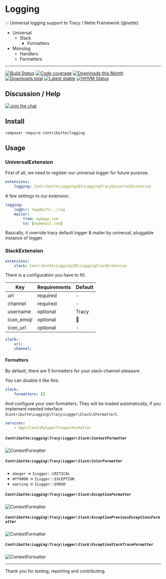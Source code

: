 # Logging

:boom: Universal logging support to Tracy / Nette Framework (@nette)

- Universal
    - Slack
        - Formatters
- Monolog
    - Handlers
    - Formatters

-----

[![Build Status](https://img.shields.io/travis/contributte/logging.svg?style=flat-square)](https://travis-ci.org/contributte/logging)
[![Code coverage](https://img.shields.io/coveralls/contributte/logging.svg?style=flat-square)](https://coveralls.io/r/contributte/logging)
[![Downloads this Month](https://img.shields.io/packagist/dm/contributte/logging.svg?style=flat-square)](https://packagist.org/packages/contributte/logging)
[![Downloads total](https://img.shields.io/packagist/dt/contributte/logging.svg?style=flat-square)](https://packagist.org/packages/contributte/logging)
[![Latest stable](https://img.shields.io/packagist/v/contributte/logging.svg?style=flat-square)](https://packagist.org/packages/contributte/logging)
[![HHVM Status](https://img.shields.io/hhvm/contributte/logging.svg?style=flat-square)](http://hhvm.h4cc.de/package/contributte/logging)

## Discussion / Help

[![Join the chat](https://img.shields.io/gitter/room/contributte/contributte.svg?style=flat-square)](https://gitter.im/contributte/contributte?utm_source=badge&utm_medium=badge&utm_campaign=pr-badge&utm_content=badge)

## Install

```
composer require contributte/logging
```

## Usage

### UniversalExtension

First of all, we need to register our universal logger for future purpose.

```yaml
extensions:
    logging: Contributte\Logging\DI\LoggingTracyUniversalExtension
```

A few settings to our extension.

```yaml
logging:
    logDir: %appDir%/../log
    mailer: 
        from: my@app.com
        to: [my@email.com]
```

Basically, it override tracy default logger & mailer by universal, pluggable instance of logger.

### SlackExtension

```yaml
extensions:
    slack: Contributte\Logging\DI\LoggingSlackExtension
```

There is a configuration you have to fill.

| Key        | Requirements | Default  |
|------------|--------------|----------|
| url        | required     | -        |
| channel    | required     | -        |
| username   | optional     | Tracy    |
| icon_emoji | optional     | :rocket: |
| icon_url   | optional     | -        |

```yaml
slack:
    url:
    channel:
```

#### Formatters

By default, there are 5 formatters for your slack-channel-pleasure.

You can disable it like this:

```yaml
slack:
    formatters: []
```

And configure your own formatters. They will be loaded automatically, if
you implement needed interface (`Contributte\Logging\Tracy\Logger\Slack\IFormatter`).

```yaml
services:
    - App\Slack\MySuperTrouperFormatter
```

##### `Contributte\Logging\Tracy\Logger\Slack\ContextFormatter`

![ContextFormatter](https://raw.githubusercontent.com/contributte/logging/master/docs/formatter-exception.png)

##### `Contributte\Logging\Tracy\Logger\Slack\ColorFormatter`

- `danger` -> `ILogger::CRITICAL`
- `#ff0000` -> `ILogger::EXCEPTION`
- `warning` -> `ILogger::ERROR`

##### `Contributte\Logging\Tracy\Logger\Slack\ExceptionFormatter`

![ContextFormatter](https://raw.githubusercontent.com/contributte/logging/master/docs/formatter-exception.png)

##### `Contributte\Logging\Tracy\Logger\Slack\ExceptionPreviousExceptionsFormatter`

![ContextFormatter](https://raw.githubusercontent.com/contributte/logging/master/docs/formatter-previous-exceptions.png)

##### `Contributte\Logging\Tracy\Logger\Slack\ExceptionStackTraceFormatter`

![ContextFormatter](https://raw.githubusercontent.com/contributte/logging/master/docs/formatter-stack-trace.png)

-----

Thank you for testing, reporting and contributing.
